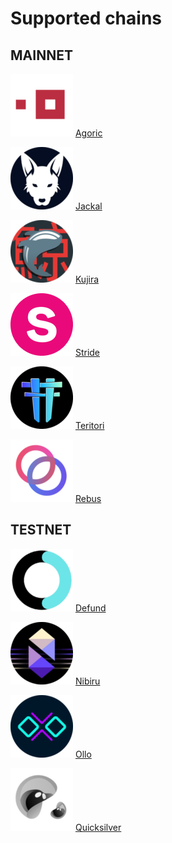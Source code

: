 # Supported chains

## MAINNET

<img src=".gitbook/assets/agoric.png" alt="" data-size="line"> [Agoric](broken-reference)

<img src=".gitbook/assets/jackal.png" alt="" data-size="line"> [Jackal](broken-reference)

<img src=".gitbook/assets/kujira.png" alt="" data-size="line"> [Kujira](broken-reference)

<img src=".gitbook/assets/stride.png" alt="" data-size="line"> [Stride](broken-reference)

<img src=".gitbook/assets/teritori.png" alt="" data-size="line"> [Teritori](broken-reference)

<img src=".gitbook/assets/rebus.png" alt="" data-size="line"> [Rebus](broken-reference)

## TESTNET

<img src=".gitbook/assets/defund.png" alt="" data-size="line"> [Defund](broken-reference)

<img src=".gitbook/assets/nibiru.png" alt="" data-size="line"> [Nibiru](broken-reference)

<img src=".gitbook/assets/ollo.png" alt="" data-size="line"> [Ollo](broken-reference)

<img src=".gitbook/assets/quicksilver.png" alt="" data-size="line"> [Quicksilver](broken-reference)
